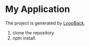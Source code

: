# My Application

The project is generated by [LoopBack](http://loopback.io).

1. clone the repository 
2. npm install 
